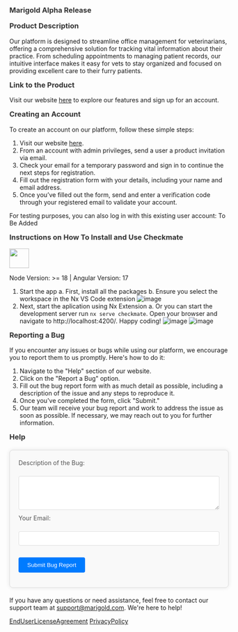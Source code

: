 ### Marigold Alpha Release

### Product Description
Our platform is designed to streamline office management for veterinarians, offering a comprehensive solution for tracking vital information about their practice. From scheduling appointments to managing patient records, our intuitive interface makes it easy for vets to stay organized and focused on providing excellent care to their furry patients.

### Link to the Product
Visit our website [here](http://angular-checkmate.s3-website-us-west-2.amazonaws.com/dashboard) to explore our features and sign up for an account.

### Creating an Account
To create an account on our platform, follow these simple steps:
1. Visit our website [here](http://angular-checkmate.s3-website-us-west-2.amazonaws.com/sign-in).
2. From an account with admin privileges, send a user a product invitation via email.
3. Check your email for a temporary password and sign in to continue the next steps for registration.
4. Fill out the registration form with your details, including your name and email address.
5. Once you’ve filled out the form, send and enter a verification code through your registered email to validate your account.

For testing purposes, you can also log in with this existing user account: To Be Added

### Instructions on How To Install and Use Checkmate

<a alt="Nx logo" href="https://nx.dev" target="_blank" rel="noreferrer"><img src="https://raw.githubusercontent.com/nrwl/nx/master/images/nx-logo.png" width="45"></a>

Node Version: >= 18 | Angular Version: 17

1. Start the app
a. First, install all the packages
b. Ensure you select the workspace in the Nx VS Code extension
![image](https://github.com/CPSECapstone/checkmate_frontend/assets/43485199/76368c3c-d00b-4bd7-a3a4-2caaca8930f8)
2. Next, start the aplication using Nx Extension 
a. Or you can start the development server run `nx serve checkmate`. Open your browser and navigate to http://localhost:4200/. Happy coding!
![image](https://github.com/CPSECapstone/checkmate_frontend/assets/43485199/558e18dc-84b9-4cbb-9bf4-c43db2f0906c)
![image](https://github.com/CPSECapstone/checkmate_frontend/assets/43485199/a3c3dd25-4c58-4d97-b302-87e080229726)


### Reporting a Bug
If you encounter any issues or bugs while using our platform, we encourage you to report them to us promptly. Here's how to do it:
1. Navigate to the "Help" section of our website.
2. Click on the "Report a Bug" option.
3. Fill out the bug report form with as much detail as possible, including a description of the issue and any steps to reproduce it.
4. Once you've completed the form, click "Submit."
5. Our team will receive your bug report and work to address the issue as soon as possible. If necessary, we may reach out to you for further information.

### Help
<div class="help-container">
    <form action="/" method="post">
        <label for="bug-description">Description of the Bug:</label><br>
        <textarea id="bug-description" name="bug-description" rows="4" cols="50"></textarea><br>
        <label for="email">Your Email:</label><br>
        <input type="email" id="email" name="email"><br><br>
        <input type="submit" value="Submit Bug Report">
    </form>
</div>

<style>
    .help-container {
        max-width: 500px;
        margin: 20px auto;
        padding: 20px;
        background-color: #f9f9f9;
        border: 1px solid #ddd;
        border-radius: 8px;
        box-shadow: 0 0 10px rgba(0, 0, 0, 0.1);
    }
    h3 {
        margin-top: 0;
        color: #333;
    }
    label {
        display: block;
        margin-bottom: 5px;
        color: #555;
    }
    textarea,
    input[type="email"] {
        width: 100%;
        padding: 8px;
        margin-bottom: 10px;
        border: 1px solid #ddd;
        border-radius: 4px;
        box-sizing: border-box;
    }
    input[type="submit"] {
        background-color: #007bff;
        color: #fff;
        border: none;
        padding: 10px 20px;
        cursor: pointer;
        border-radius: 4px;
    }
    input[type="submit"]:hover {
        background-color: #0056b3;
    }
</style>

If you have any questions or need assistance, feel free to contact our support team at [support@marigold.com](mailto:support@marigold.com). We're here to help!

[EndUserLicenseAgreement](eula.md)
[PrivacyPolicy](privacy.md)




